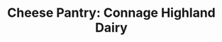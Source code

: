 ---
title: "Cheese Pantry: Connage Highland Dairy"
url: /ardersier/cheese-pantry-connage-highland-dairy/
shop: Käse
---